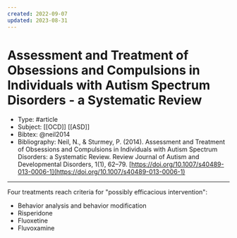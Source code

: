 ```yaml
---
created: 2022-09-07
updated: 2023-08-31
---
```

# Assessment and Treatment of Obsessions and Compulsions in Individuals with Autism Spectrum Disorders - a Systematic Review
* Type: #article
* Subject: [[OCD]] [[ASD]]
* Bibtex: @neil2014
* Bibliography: Neil, N., & Sturmey, P. (2014). Assessment and Treatment of Obsessions and Compulsions in Individuals with Autism Spectrum Disorders: a Systematic Review. Review Journal of Autism and Developmental Disorders, 1(1), 62–79. [https://doi.org/10.1007/s40489-013-0006-1](https://doi.org/10.1007/s40489-013-0006-1)
---
 Four treatments reach criteria for "possibly efficacious intervention":

- Behavior analysis and behavior modification
- Risperidone
- Fluoxetine
- Fluvoxamine